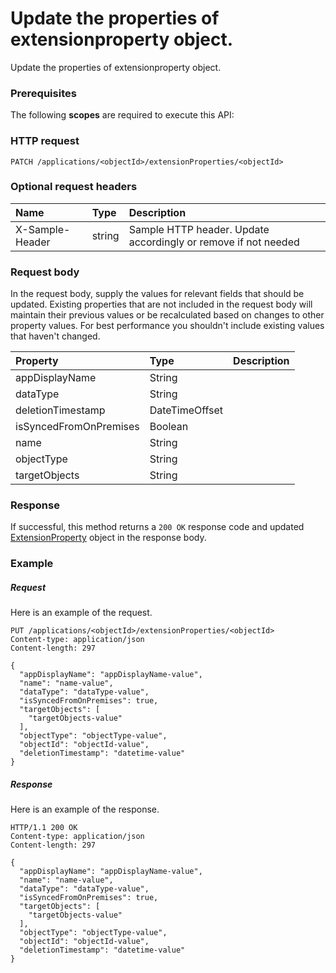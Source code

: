 # Update the properties of extensionproperty object.

Update the properties of extensionproperty object.
### Prerequisites
The following **scopes** are required to execute this API: 
### HTTP request
<!-- { "blockType": "ignored" } -->
```http
PATCH /applications/<objectId>/extensionProperties/<objectId>
```
### Optional request headers
| Name       | Type | Description|
|:-----------|:------|:----------|
| X-Sample-Header  | string  | Sample HTTP header. Update accordingly or remove if not needed|

### Request body
In the request body, supply the values for relevant fields that should be updated. Existing properties that are not included in the request body will maintain their previous values or be recalculated based on changes to other property values. For best performance you shouldn't include existing values that haven't changed.

| Property	   | Type	|Description|
|:---------------|:--------|:----------|
|appDisplayName|String||
|dataType|String||
|deletionTimestamp|DateTimeOffset||
|isSyncedFromOnPremises|Boolean||
|name|String||
|objectType|String||
|targetObjects|String||

### Response
If successful, this method returns a `200 OK` response code and updated [ExtensionProperty](../resources/extensionproperty.md) object in the response body.
### Example
##### Request
Here is an example of the request.
<!-- {
  "blockType": "request",
  "name": "update_extensionproperty"
}-->
```http
PUT /applications/<objectId>/extensionProperties/<objectId>
Content-type: application/json
Content-length: 297

{
  "appDisplayName": "appDisplayName-value",
  "name": "name-value",
  "dataType": "dataType-value",
  "isSyncedFromOnPremises": true,
  "targetObjects": [
    "targetObjects-value"
  ],
  "objectType": "objectType-value",
  "objectId": "objectId-value",
  "deletionTimestamp": "datetime-value"
}
```
##### Response
Here is an example of the response.
<!-- {
  "blockType": "response",
  "truncated": false,
  "@odata.type": "extensionproperty"
} -->
```http
HTTP/1.1 200 OK
Content-type: application/json
Content-length: 297

{
  "appDisplayName": "appDisplayName-value",
  "name": "name-value",
  "dataType": "dataType-value",
  "isSyncedFromOnPremises": true,
  "targetObjects": [
    "targetObjects-value"
  ],
  "objectType": "objectType-value",
  "objectId": "objectId-value",
  "deletionTimestamp": "datetime-value"
}
```

<!-- uuid: bd0bbc9c-fb60-4ac0-8eb0-12821ed6b3ff
2015-10-16 23:06:05 UTC -->
<!-- {
  "type": "#page.annotation",
  "description": "Update the properties of extensionproperty object.",
  "keywords": "",
  "section": "documentation",
  "tocPath": ""
}-->